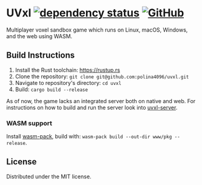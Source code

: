 # UVxl [![dependency status](https://deps.rs/repo/github/polina4096/uvxl/status.svg)](https://deps.rs/repo/github/polina4096/uvxl) [![GitHub](https://img.shields.io/github/license/polina4096/uvxl)](https://github.com/polina4096/uvxl/blob/master/LICENSE)

Multiplayer voxel sandbox game which runs on Linux, macOS, Windows, and the web using WASM.

## Build Instructions
1. Install the Rust toolchain: https://rustup.rs
2. Clone the repository: `git clone git@github.com:polina4096/uvxl.git`
3. Navigate to repository's directory: `cd uvxl`
4. Build: `cargo build --release`

As of now, the game lacks an integrated server both on native and web. For instructions on how to build and run the server look into [uvxl-server](uvxl-server).

### WASM support
Install [wasm-pack](https://rustwasm.github.io/wasm-pack/installer/), build with: `wasm-pack build --out-dir www/pkg --release`.

## License
Distributed under the MIT license.